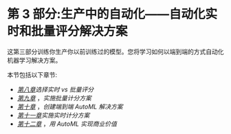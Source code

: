 

# 第 3 部分:生产中的自动化——自动化实时和批量评分解决方案

这第三部分训练你生产你以前训练过的模型。您将学习如何以端到端的方式自动化机器学习解决方案。

本节包括以下章节:

*   [*第八章*](B16595_08_ePub.xhtml#_idTextAnchor112)*选择实时 vs 批量评分*
*   [*第九章*](B16595_09_ePub.xhtml#_idTextAnchor129) ，*实施批量计分方案*
*   [*第十章*](B16595_10_ePub.xhtml#_idTextAnchor151) ，*创建端到端 AutoML 解决方案*
*   [*第十一章*](B16595_11_ePub.xhtml#_idTextAnchor172)*实施实时计分方案*
*   [*第十二章*](B16595_12_ePub.xhtml#_idTextAnchor184) ，*用 AutoML 实现商业价值*